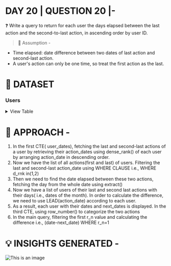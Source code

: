 
# DAY 20 | QUESTION 20 |-
❓  Write a query to return for each user the days elapsed between the last action and the second-to-last action, in ascending order by user ID.
> 📍 Assumption -
 - Time elapsed: date difference between two dates of last action and second-last action.
 - A user's action can only be one time, so treat the first action as the last.

 # **:file_folder: DATASET**
   ### **Users**

 <details><summary>
 View Table
 </summary>
The Users table captures all the information related to each user with a unique user_id.


 | user_id  | action      | action_date    |
 | ------- | ---------- | ---------- | 
 | 1    |  Start    | 2020-02-12   |
 | 1    |  Cancel      | 2020-02-13    |
 | 2    |  Start     | 2020-02-11      |
 | 2    |  Publish     | 2020-02-14       |
 | 3  |  Start    | 2020-02-15    |
 | 3    |  Cancel      | 2020-02-15  |
 | 4    |  Start     | 2020-02-18     |
 | 1    |  Publish     | 2020-02-19    | 

 </details>


# 🎯 APPROACH -
1. In the first CTE( user_dates), fetching the last and second-last actions of a user by retrieving their action_dates using dense_rank() of each user by arranging action_date in descending order.
2. Now we have the list of all actions(first and last) of users. Filtering the last and second-last action_date using WHERE CLAUSE i.e., WHERE d_rnk in(1,2)
3. Then we need to find the date elapsed between these two actions, fetching the day from the whole date using extract()
4. Now we have a list of users of their last and second last actions with their days( i.e., dates of the month). In order to calculate the difference, we need to use LEAD(action_date) according to each user.
5. As a result, each user with their dates and next_dates is displayed. In the third CTE, using row_number() to categorize the two actions
6. In the main query, filtering the first r_n value and calculating the difference i.e., (date-next_date) WHERE r_n=1

# 💡 INSIGHTS GENERATED -
![This is an image](https://github.com/Sankriti09/30-DAYS-SQL-QUESTION-SERIES/assets/77229345/50eb006c-1402-46ae-9c83-538a17640afe)






